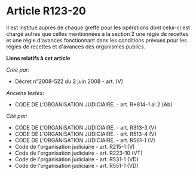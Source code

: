 # Article R123-20

Il est institué auprès de chaque greffe pour les opérations dont celui-ci est chargé autres que celles mentionnées à la
section 2 une régie de recettes et une régie d'avances fonctionnant dans les conditions prévues pour les régies de recettes
et d'avances des organismes publics.

**Liens relatifs à cet article**

_Créé par_:

  - Décret n°2008-522 du 2 juin 2008 - art. (V)

_Anciens textes_:

  - CODE DE L'ORGANISATION JUDICIAIRE. - art. R*814-1 al 2 (Ab)

_Cité par_:

  - CODE DE L'ORGANISATION JUDICIAIRE. - art. R313-3 (V)
  - CODE DE L'ORGANISATION JUDICIAIRE. - art. R513-4 (V)
  - CODE DE L'ORGANISATION JUDICIAIRE. - art. R561-1 (V)
  - Code de l'organisation judiciaire - art. R215-1 (V)
  - Code de l'organisation judiciaire - art. R223-10 (VT)
  - Code de l'organisation judiciaire - art. R531-1 (VD)
  - Code de l'organisation judiciaire - art. R551-1 (VD)
